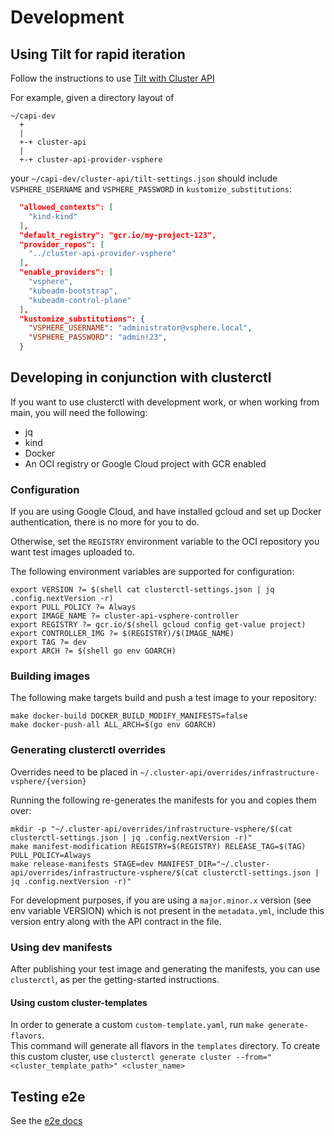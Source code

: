 # Development

## Using Tilt for rapid iteration

Follow the instructions to use [Tilt with Cluster API](https://cluster-api.sigs.k8s.io/developer/core/tilt.html)

For example, given a directory layout of

``` shell
~/capi-dev
  +
  |
  +-+ cluster-api
  |
  +-+ cluster-api-provider-vsphere
```

your `~/capi-dev/cluster-api/tilt-settings.json` should include `VSPHERE_USERNAME`
and `VSPHERE_PASSWORD` in `kustomize_substitutions`:

``` json
  "allowed_contexts": [
    "kind-kind"
  ],
  "default_registry": "gcr.io/my-project-123",
  "provider_repos": [
    "../cluster-api-provider-vsphere"
  ],
  "enable_providers": [
    "vsphere",
    "kubeadm-bootstrap",
    "kubeadm-control-plane"
  ],
  "kustomize_substitutions": {
    "VSPHERE_USERNAME": "administrator@vsphere.local",
    "VSPHERE_PASSWORD": "admin!23",
  }
```

## Developing in conjunction with clusterctl

If you want to use clusterctl with development work, or when working from main,
you will need the following:

* jq
* kind
* Docker
* An OCI registry or Google Cloud project with GCR enabled

### Configuration

If you are using Google Cloud, and have installed gcloud and set up Docker
authentication, there is no more for you to do.

Otherwise, set the `REGISTRY` environment variable to the OCI repository
you want test images uploaded to.

The following environment variables are supported for configuration:

```shell
export VERSION ?= $(shell cat clusterctl-settings.json | jq .config.nextVersion -r)
export PULL_POLICY ?= Always
export IMAGE_NAME ?= cluster-api-vsphere-controller
export REGISTRY ?= gcr.io/$(shell gcloud config get-value project)
export CONTROLLER_IMG ?= $(REGISTRY)/$(IMAGE_NAME)
export TAG ?= dev
export ARCH ?= $(shell go env GOARCH)
```

### Building images

The following make targets build and push a test image to your repository:

``` shell
make docker-build DOCKER_BUILD_MODIFY_MANIFESTS=false
make docker-push-all ALL_ARCH=$(go env GOARCH)
```

### Generating clusterctl overrides

Overrides need to be placed in `~/.cluster-api/overrides/infrastructure-vsphere/{version}`

Running the following re-generates the manifests for you and copies them over:

``` shell
mkdir -p "~/.cluster-api/overrides/infrastructure-vsphere/$(cat clusterctl-settings.json | jq .config.nextVersion -r)"
make manifest-modification REGISTRY=$(REGISTRY) RELEASE_TAG=$(TAG) PULL_POLICY=Always
make release-manifests STAGE=dev MANIFEST_DIR="~/.cluster-api/overrides/infrastructure-vsphere/$(cat clusterctl-settings.json | jq .config.nextVersion -r)"
```

For development purposes, if you are using a `major.minor.x` version (see env variable VERSION) which is not present in the `metadata.yml`, include this version entry along with the API contract in the file.

### Using dev manifests

After publishing your test image and generating the manifests, you can use
`clusterctl`, as per the getting-started instructions.

#### Using custom cluster-templates  

In order to generate a custom `custom-template.yaml`, run `make generate-flavors`.  
This command will generate all flavors in the `templates` directory.
To create this custom cluster, use `clusterctl generate cluster --from="<cluster_template_path>" <cluster_name>`  

## Testing e2e

See the [e2e docs](../test/e2e/README.md)

